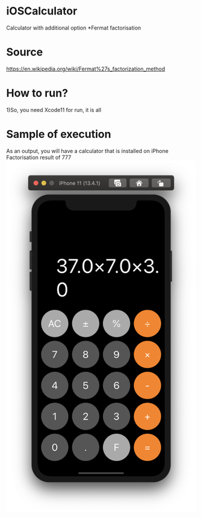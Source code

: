 # iOSCalculator
Calculator with additional option *Fermat factorisation

# Source
https://en.wikipedia.org/wiki/Fermat%27s_factorization_method

# How to run?
1)So, you need Xcode11 for run, it is all  

# Sample of execution 
As an output, you will have a calculator that is installed on iPhone  
Factorisation result of 777  
![alt-text](https://github.com/AleksandrTolstoy/iOSCalculator/blob/master/sample.png)
